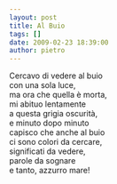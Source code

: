 ```yaml
---
layout: post
title: Al Buio
tags: []
date: 2009-02-23 18:39:00
author: pietro
---
```

Cercavo di vedere al buio<br/>con una sola luce,<br/>ma ora che quella è morta,<br/>mi abituo lentamente<br/>a questa grigia oscurità,<br/>e minuto dopo minuto<br/>capisco che anche al buio<br/>ci sono colori da cercare,<br/>significati da vedere,<br/>parole da sognare<br/>e tanto, azzurro mare!
